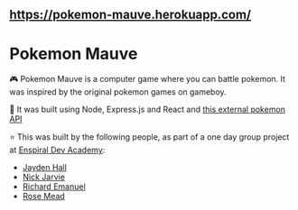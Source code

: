 ## https://pokemon-mauve.herokuapp.com/

# Pokemon Mauve

🎮 Pokemon Mauve is a computer game where you can battle pokemon. It was inspired by the original pokemon games on gameboy.

🔨 It was built using Node, Express.js and React and [this external pokemon API](https://pokeapi.co/)

⭐ This was built by the following people, as part of a one day group project at [Enspiral Dev Academy](https://devacademy.co.nz/):

- [Jayden Hall](https://github.com/JaydenHall)
- [Nick Jarvie](https://github.com/nick-jarvie)
- [Richard Emanuel](https://github.com/richard-eman)
- [Rose Mead](https://github.com/rose-mead)


